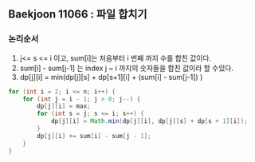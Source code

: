 ## Baekjoon 11066 : 파일 합치기

### 논리순서

1. j<= s <= i 이고, sum[i]는 처음부터 i 번째 까지 수를 합친 값이다.
2. sum[i] - sum[j-1] 는 index j ~ i 까지의 숫자들을 합친 값이라 할 수있다. 
3. dp[j][i] = min(dp[j][s] + dp[s+1][i] + (sum[i] - sum[j-1]) )

```java
for (int i = 2; i <= n; i++) {
    for (int j = i - 1; j > 0; j--) {
        dp[j][i] = max;
        for (int s = j; s <= i; s++) {
            dp[j][i] = Math.min(dp[j][i], dp[j][s] + dp[s + 1][i]);
        }
        dp[j][i] += sum[i] - sum[j - 1];
    }
}
```




